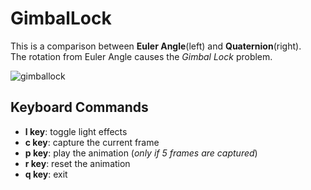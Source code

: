 # GimbalLock

This is a comparison between **Euler Angle**(left) and **Quaternion**(right).  
The rotation from Euler Angle causes the *Gimbal Lock* problem.



![gimballock](https://user-images.githubusercontent.com/17864157/62126482-b3da8c00-b30a-11e9-9c47-f4af3243555e.gif)




## Keyboard Commands
  * **l key**: toggle light effects
  * **c key**: capture the current frame
  * **p key**: play the animation (*only if 5 frames are captured*)
  * **r key**: reset the animation
  * **q key**: exit
